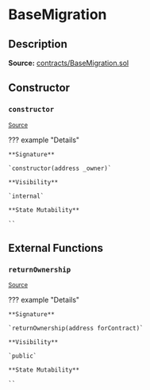 # BaseMigration

## Description

**Source:** [contracts/BaseMigration.sol](https://github.com/Synthetixio/synthetix/tree/v2.69.0-alpha/contracts/BaseMigration.sol)

## Constructor

### `constructor`

<sub>[Source](https://github.com/Synthetixio/synthetix/tree/v2.69.0-alpha/contracts/BaseMigration.sol#L6)</sub>

??? example "Details"

    **Signature**

    `constructor(address _owner)`

    **Visibility**

    `internal`

    **State Mutability**

    ``

## External Functions

### `returnOwnership`

<sub>[Source](https://github.com/Synthetixio/synthetix/tree/v2.69.0-alpha/contracts/BaseMigration.sol#L9)</sub>

??? example "Details"

    **Signature**

    `returnOwnership(address forContract)`

    **Visibility**

    `public`

    **State Mutability**

    ``
